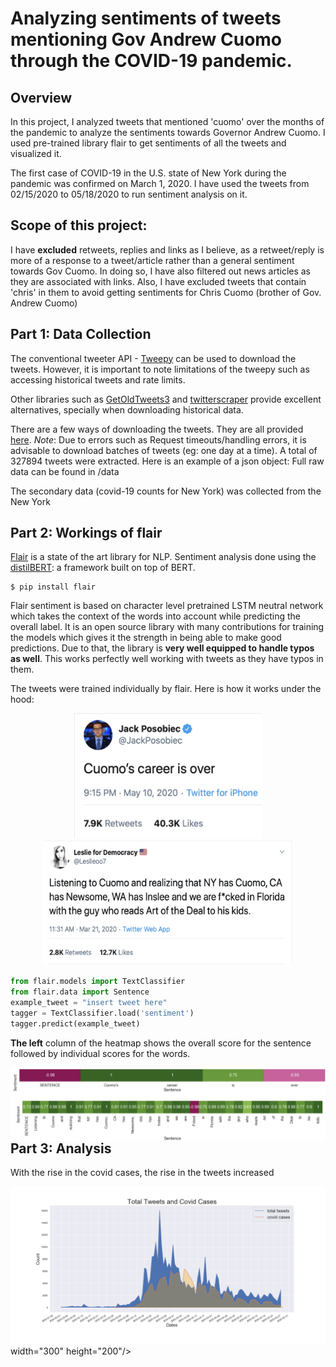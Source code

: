 Analyzing sentiments of tweets mentioning Gov Andrew Cuomo through the COVID-19 pandemic.
================

Overview
--------

In this project, I analyzed tweets that mentioned 'cuomo' over the months of the pandemic to analyze the sentiments towards Governor Andrew Cuomo. I used pre-trained library flair to get sentiments of all the tweets and visualized it.

The first case of COVID-19 in the U.S. state of New York during the pandemic was confirmed on March 1, 2020. I have used the tweets from 02/15/2020 to 05/18/2020 to run sentiment analysis on it. 

Scope of this project:
--------

I have __excluded__ retweets, replies and links as I believe, as a retweet/reply is more of a response to a tweet/article rather than a general sentiment towards Gov Cuomo. In doing so, I have also filtered out news articles as they are associated with links. Also, I have excluded tweets that contain 'chris' in them to avoid getting sentiments for Chris Cuomo (brother of Gov. Andrew Cuomo)


Part 1: Data Collection
---------------------

The conventional tweeter API - [Tweepy](https://github.com/tweepy/tweepy) can be used to download the tweets. However, it is important to note limitations of the tweepy such as accessing historical tweets and rate limits. 

Other libraries such as [GetOldTweets3](https://github.com/Mottl/GetOldTweets3) and [twitterscraper](https://github.com/taspinar/twitterscraper) provide excellent alternatives, specially when downloading historical data. 

There are a few ways of downloading the tweets. They are all provided [here](https://github.com/udipbohara/Gov-cuomo/tree/master/scrapers). _Note_: Due to errors such as Request timeouts/handling errors, it is advisable to download batches of tweets (eg: one day at a time). 
A total of 327894 tweets were extracted. Here is an example of a json object: Full raw data can be found in /data

The secondary data (covid-19 counts for New York) was collected from the New York 

Part 2: Workings of flair
---------------------
[Flair](https://github.com/flairNLP/flair) is a state of the art library for NLP. Sentiment analysis done using the [distilBERT](https://arxiv.org/pdf/1910.01108.pdf): a framework built on top of BERT. 

```
$ pip install flair
```
Flair sentiment is based on character level pretrained LSTM neutral network which takes the context of the words into account while predicting the overall label. It is an open source library with many contributions for training the models which gives it the strength in being able to make good predictions. Due to that, the library is __very well equipped to handle typos as well__. This works perfectly well working with tweets as  they have typos in them.  


The tweets were trained individually by flair. Here is how it works under the hood:

<p align="center">
  <img src="images/tweet_negative_example.png" width="300" height="200"/></img>
  <img src="images/tweet_positive_example.png" width="400" height="200"/>
</img>
</p>

``` python
from flair.models import TextClassifier
from flair.data import Sentence
example_tweet = "insert tweet here"
tagger = TextClassifier.load('sentiment')
tagger.predict(example_tweet)
```

__The left__ column of the heatmap shows the overall score for the sentence followed by individual scores for the words.

<img src="images/negative_example_sentiment.png" align="left" title="How the algorithm works"/>
</img>



<img src="images/postive_example_sentiment.png" align="left" title="How the algorithm works"/>
</img>




Part 3: Analysis
---------------------
With the rise in the covid cases, the rise in the tweets increased 

<img src="images/total_first.png"> width="300" height="200"/></img>
